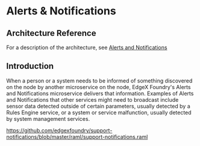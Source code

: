 # Alerts & Notifications

## Architecture Reference

For a description of the architecture, see
[Alerts and Notifications](../../microservices/support/notifications/Ch-AlertsNotifications.md)

## Introduction

When a person or a system needs to be informed of something discovered
on the node by another microservice on the node, EdgeX Foundry's Alerts
and Notifications microservice delivers that information. Examples of
Alerts and Notifications that other services might need to broadcast
include sensor data detected outside of certain parameters, usually
detected by a Rules Engine service, or a system or service malfunction,
usually detected by system management services.

<https://github.com/edgexfoundry/support-notifications/blob/master/raml/support-notifications.raml>

<!-- [Alerts and Notifications API HTML Documentation](support-notifications.html) -->
